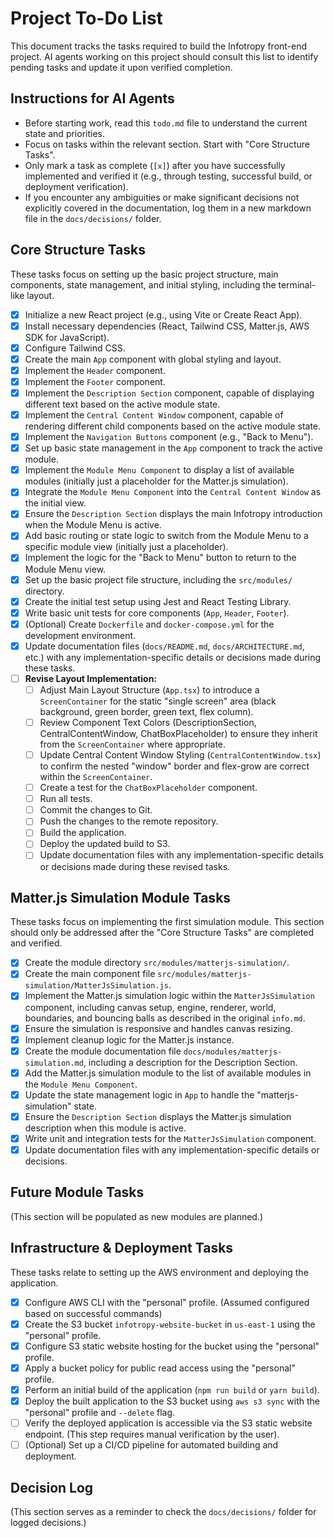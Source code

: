 # Project To-Do List

This document tracks the tasks required to build the Infotropy front-end project. AI agents working on this project should consult this list to identify pending tasks and update it upon verified completion.

## Instructions for AI Agents

- Before starting work, read this `todo.md` file to understand the current state and priorities.
- Focus on tasks within the relevant section. Start with "Core Structure Tasks".
- Only mark a task as complete (`[x]`) after you have successfully implemented and verified it (e.g., through testing, successful build, or deployment verification).
- If you encounter any ambiguities or make significant decisions not explicitly covered in the documentation, log them in a new markdown file in the `docs/decisions/` folder.

## Core Structure Tasks

These tasks focus on setting up the basic project structure, main components, state management, and initial styling, including the terminal-like layout.

- [x] Initialize a new React project (e.g., using Vite or Create React App).
- [x] Install necessary dependencies (React, Tailwind CSS, Matter.js, AWS SDK for JavaScript).
- [x] Configure Tailwind CSS.
- [x] Create the main `App` component with global styling and layout.
- [x] Implement the `Header` component.
- [x] Implement the `Footer` component.
- [x] Implement the `Description Section` component, capable of displaying different text based on the active module state.
- [x] Implement the `Central Content Window` component, capable of rendering different child components based on the active module state.
- [x] Implement the `Navigation Buttons` component (e.g., "Back to Menu").
- [x] Set up basic state management in the `App` component to track the active module.
- [x] Implement the `Module Menu Component` to display a list of available modules (initially just a placeholder for the Matter.js simulation).
- [x] Integrate the `Module Menu Component` into the `Central Content Window` as the initial view.
- [x] Ensure the `Description Section` displays the main Infotropy introduction when the Module Menu is active.
- [x] Add basic routing or state logic to switch from the Module Menu to a specific module view (initially just a placeholder).
- [x] Implement the logic for the "Back to Menu" button to return to the Module Menu view.
- [x] Set up the basic project file structure, including the `src/modules/` directory.
- [x] Create the initial test setup using Jest and React Testing Library.
- [x] Write basic unit tests for core components (`App`, `Header`, `Footer`).
- [x] (Optional) Create `Dockerfile` and `docker-compose.yml` for the development environment.
- [x] Update documentation files (`docs/README.md`, `docs/ARCHITECTURE.md`, etc.) with any implementation-specific details or decisions made during these tasks.
- [ ] **Revise Layout Implementation:**
  - [ ] Adjust Main Layout Structure (`App.tsx`) to introduce a `ScreenContainer` for the static "single screen" area (black background, green border, green text, flex column).
  - [ ] Review Component Text Colors (DescriptionSection, CentralContentWindow, ChatBoxPlaceholder) to ensure they inherit from the `ScreenContainer` where appropriate.
  - [ ] Update Central Content Window Styling (`CentralContentWindow.tsx`) to confirm the nested "window" border and flex-grow are correct within the `ScreenContainer`.
  - [ ] Create a test for the `ChatBoxPlaceholder` component.
  - [ ] Run all tests.
  - [ ] Commit the changes to Git.
  - [ ] Push the changes to the remote repository.
  - [ ] Build the application.
  - [ ] Deploy the updated build to S3.
  - [ ] Update documentation files with any implementation-specific details or decisions made during these revised tasks.

## Matter.js Simulation Module Tasks

These tasks focus on implementing the first simulation module. This section should only be addressed after the "Core Structure Tasks" are completed and verified.

- [x] Create the module directory `src/modules/matterjs-simulation/`.
- [x] Create the main component file `src/modules/matterjs-simulation/MatterJsSimulation.js`.
- [x] Implement the Matter.js simulation logic within the `MatterJsSimulation` component, including canvas setup, engine, renderer, world, boundaries, and bouncing balls as described in the original `info.md`.
- [x] Ensure the simulation is responsive and handles canvas resizing.
- [x] Implement cleanup logic for the Matter.js instance.
- [x] Create the module documentation file `docs/modules/matterjs-simulation.md`, including a description for the Description Section.
- [x] Add the Matter.js simulation module to the list of available modules in the `Module Menu Component`.
- [x] Update the state management logic in `App` to handle the "matterjs-simulation" state.
- [x] Ensure the `Description Section` displays the Matter.js simulation description when this module is active.
- [x] Write unit and integration tests for the `MatterJsSimulation` component.
- [x] Update documentation files with any implementation-specific details or decisions.

## Future Module Tasks

(This section will be populated as new modules are planned.)

## Infrastructure & Deployment Tasks

These tasks relate to setting up the AWS environment and deploying the application.

- [x] Configure AWS CLI with the "personal" profile. (Assumed configured based on successful commands)
- [x] Create the S3 bucket `infotropy-website-bucket` in `us-east-1` using the "personal" profile.
- [x] Configure S3 static website hosting for the bucket using the "personal" profile.
- [x] Apply a bucket policy for public read access using the "personal" profile.
- [x] Perform an initial build of the application (`npm run build` or `yarn build`).
- [x] Deploy the built application to the S3 bucket using `aws s3 sync` with the "personal" profile and `--delete` flag.
- [ ] Verify the deployed application is accessible via the S3 static website endpoint. (This step requires manual verification by the user).
- [ ] (Optional) Set up a CI/CD pipeline for automated building and deployment.

## Decision Log

(This section serves as a reminder to check the `docs/decisions/` folder for logged decisions.)
